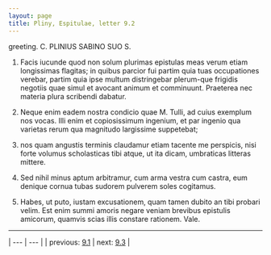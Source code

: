 ```yaml
---
layout: page
title: Pliny, Espitulae, letter 9.2
---
```


greeting. C. PLINIUS SABINO SUO S.



1. Facis iucunde quod non solum plurimas epistulas meas verum etiam longissimas flagitas; in quibus parcior fui partim quia tuas occupationes verebar, partim quia ipse multum distringebar plerum-que frigidis negotiis quae simul et avocant animum et comminuunt. Praeterea nec materia plura scribendi dabatur.



2. Neque enim eadem nostra condicio quae M. Tulli, ad cuius exemplum nos vocas. Illi enim et copiosissimum ingenium, et par ingenio qua varietas rerum qua magnitudo largissime suppetebat;



3. nos quam angustis terminis claudamur etiam tacente me perspicis, nisi forte volumus scholasticas tibi atque, ut ita dicam, umbraticas litteras mittere.



4. Sed nihil minus aptum arbitramur, cum arma vestra cum castra, eum denique cornua tubas sudorem pulverem soles cogitamus.



5. Habes, ut puto, iustam excusationem, quam tamen dubito an tibi probari velim. Est enim summi amoris negare veniam brevibus epistulis amicorum, quamvis scias illis constare rationem. Vale.



---

| --- | --- |
| previous: [9.1](../9.1/) | next: [9.3](../9.3/) |